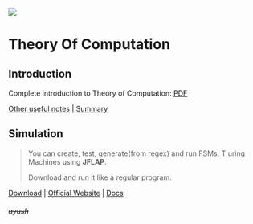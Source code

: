 [![](https://forthebadge.com/images/badges/certified-snoop-lion.svg)](https://www.youtube.com/watch?v=LlU4FuIJT2k "( ͡° ͜ʖ ͡°)")

# Theory Of Computation

## **Introduction**

Complete introduction to Theory of Computation: [PDF](https://git.io/fxf3Y)

[Other useful notes](https://github.com/hsuay/College/tree/master/Theory%20Of%20Computation/Notes) | [Summary](https://github.com/hsuay/College/blob/master/Theory%20Of%20Computation/Notes/summary.pdf)

## **Simulation**

> You can create, test, generate(from regex) and run FSMs, T
> uring Machines using **JFLAP**.
>
> Download and run it like a regular program.

[Download](https://raw.githubusercontent.com/hsuay/College/master/Theory%20Of%20Computation/JFLAP7.1.jar) | [Official Website](http://www.jflap.org/) | [Docs](http://www.jflap.org/tutorial/)

###### ~~ayush~~
